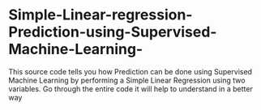 # Simple-Linear-regression-Prediction-using-Supervised-Machine-Learning-
This source code tells you how Prediction can be done using Supervised Machine Learning by performing a Simple Linear Regression using two variables.
Go through the entire code it will help to understand in a better way
